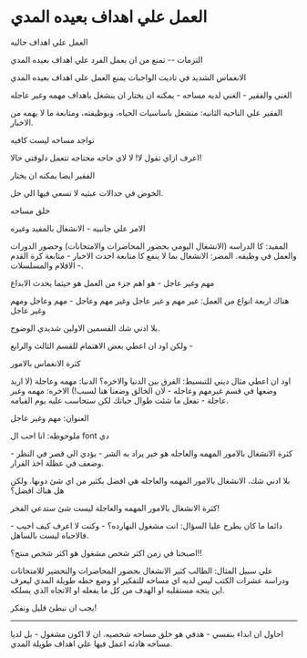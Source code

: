 # العمل علي اهداف بعيده المدي

العمل علي اهداف حاليه 

التزمات -- تمنع من ان يعمل الفرد علي اهداف بعيده المدي 

الانغماس الشديد في تاديت الواجبات يمنع العمل علي اهداف بعيده المدي

الغني والفقير - الغني لديه مساحه - يمكنه ان يختار ان ينشغل باهداف مهمه وغير عاجله 

الفقير علي الناحيه الثانيه: منشغل باساسيات الحياه، وبوظيفته، ومتابعة ما لا يهمه من الاخبار. 

تواجد مساحه ليست كافيه

اعرف ازاي تقول لا! لا لاي حاجه محتاجه تتعمل دلوقتي حالا!

الفقير ايضا يمكنه ان يختار 

الخوض في جدالات عبثيه لا نسعي فيها الي حل. 

خلق مساحه 

الامر علي جانبيه - الانشغال بالمفيد وغيره 

المفيد: كا الدراسه (الانشغال اليومي بحضور المحاضرات والامتحانات) وحضور الدورات والعمل في وظيفه. 
المضر: الانشغال بما لا ينفع كا متابعة احدث الاخبار - متابعة كرة القدم - الافلام والمسلسلات. 


مهم وغير عاجل - هو اهم جزء من العمل هو حيثما يحدث الابداع

هناك اربعة انواع من العمل: غير مهم و غير عاجل وغير مهم وعاجل - مهم وعاجل ومهم وغير عاجل

بلا ادني شك القسمين الاولين شديدي الوضوح. 

ولكن اود ان اعطي بعض الاهتمام للقسم الثالث والرابع - 

كثرة الانغماس بالامور 

اود ان اعطي  مثال ديني للتبسيط: الفرق بين الدنيا والاخره؟ 
	الدنيا: مهمه وعاجلة (لا اريد وضعها في قسم غيرمهم وعاجله - لان الخالق وضعنا هنا لسبب!)
	الاخره: مهمه وغير عاجلة - تفعل ما شئت طوال حياتك لكن ستحاسب عليه يوم القيامه. 

العنوان: مهم وغير عاجل 

ملوحوظه: انا احب ال font دي

كثرة الانشغال بالامور المهمه والعاجله هو خير يراد به الشر - يؤدي الي قصر في النظر - وضعف في عظلة اخذ القرار. 

بلا ادني شك، الانشغال بالامور المهمه والعاجله هي افضل بكثير من اي شئ دونها. ولكن هل هناك افضل؟

 كثرة الانشغال بالامور المهمه والعاجلة ليست شئ ستدعي الفخر! 

دائما ما كان يطرح عليا السؤال: انت مشغول النهارده؟ - وكنت لا اعرف كيف اجيب - فالاجباه ليست بالساهل. 

اصبحنا في زمن اكثر شخص مشغول هو اكثر شخص منتج؟!!


علي سبيل المثال: الطالب كثير الانشغال بحضور المحاضرات والتحضير للامتحانات ودراسة عشرات الكتب ليس لديه اي مساحه للتفكير او وضع خطه طويلة المدي ليعرف اين يتجه مستقلبه او الهدف من كل ما يفعله او الاتجاه الذي يسلكه. 

يجب ان نبطئ قليل ونفكر! 

---- 
احاول ان ابداء بنفسي - هدفي هو خلق مساحه شخصيه. ان لا اكون مشغول - بل لديا مساحه هادئه اعمل فيها علي اهداف طويلة المدي. 





